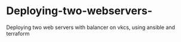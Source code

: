 # Deploying-two-webservers-
Deploying two web servers with balancer on vkcs, using ansible and terraform
